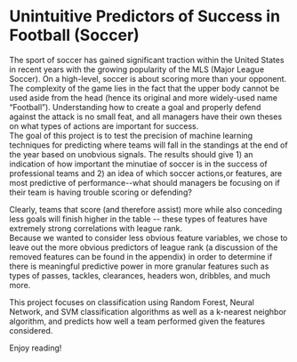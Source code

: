 # Unintuitive Predictors of Success in Football (Soccer)


The sport of soccer has gained significant traction within the United States in recent years with the 
growing popularity of the MLS (Major League Soccer).  On a high-level, soccer is about scoring more than your opponent.  
The complexity of the game lies in the fact that the upper body cannot be used aside from the head (hence its original and 
more widely-used name “Football”).  Understanding how to create a goal and properly defend against the attack is no small feat, 
and all managers have their own theses on what types of actions are important for success.  
The goal of this project is to test the precision of machine learning techniques for predicting where teams will fall 
in the standings at the end of the year based on unobvious signals.  The results should give 1) an indication of how important 
the minutiae of soccer is in the success of professional teams and 2) an idea of which soccer actions,or features, 
are most predictive of performance--what should managers be focusing on if their team is having trouble scoring or defending?

Clearly, teams that score (and therefore assist) more while also conceding less goals will finish higher in the 
table -- these types of features have extremely strong correlations with league rank.  
Because we wanted to consider less obvious feature variables, we chose to leave out the more obvious predictors of 
league rank (a discussion of the removed features can be found in the appendix) in order to determine if there is meaningful 
predictive power in more granular features such as types of passes, tackles, clearances, headers won, dribbles, and much more.  

This project focuses on classification using Random Forest,  Neural Network, and SVM classification 
algorithms as well as a k-nearest neighbor algorithm, and predicts how well a team performed given the features considered.


Enjoy reading!
